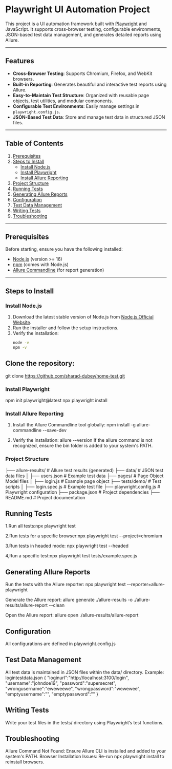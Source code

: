 # Playwright UI Automation Project

This project is a UI automation framework built with [Playwright](https://playwright.dev/) and JavaScript. It supports cross-browser testing, configurable environments, JSON-based test data management, and generates detailed reports using Allure.

---

## Features

- **Cross-Browser Testing**: Supports Chromium, Firefox, and WebKit browsers.
- **Built-in Reporting**: Generates beautiful and interactive test reports using Allure.
- **Easy-to-Maintain Test Structure**: Organized with reusable page objects, test utilities, and modular components.
- **Configurable Test Environments**: Easily manage settings in `playwright.config.js`.
- **JSON-Based Test Data**: Store and manage test data in structured JSON files.

---

## Table of Contents

1. [Prerequisites](#prerequisites)
2. [Steps to Install](#steps-to-install)
   - [Install Node.js](#install-nodejs)
   - [Install Playwright](#install-playwright)
   - [Install Allure Reporting](#install-allure-reporting)
3. [Project Structure](#project-structure)
4. [Running Tests](#running-tests)
5. [Generating Allure Reports](#generating-allure-reports)
6. [Configuration](#configuration)
7. [Test Data Management](#test-data-management)
8. [Writing Tests](#writing-tests)
9. [Troubleshooting](#troubleshooting)

---

## Prerequisites

Before starting, ensure you have the following installed:
- [Node.js](https://nodejs.org/) (version >= 16)
- [npm](https://www.npmjs.com/) (comes with Node.js)
- [Allure Commandline](https://docs.qameta.io/allure/#_get_started) (for report generation)

---

## Steps to Install

### Install Node.js

1. Download the latest stable version of Node.js from [Node.js Official Website](https://nodejs.org/).
2. Run the installer and follow the setup instructions.
3. Verify the installation:
   ```bash
   node -v
   npm -v
## Clone the repository:
 
   git clone https://github.com/sharad-dubey/home-test.git
   

### Install Playwright
npm init playwright@latest
npx playwright install

### Install Allure Reporting
1. Install the Allure Commandline tool globally:
npm install -g allure-commandline --save-dev

2. Verify the installation:
allure --version
If the allure command is not recognized, ensure the bin folder is added to your system's PATH.

### Project Structure

├── allure-results/        # Allure test results (generated)
├── data/                  # JSON test data files
│   ├── users.json         # Example test data
├── pages/                 # Page Object Model files
│   ├── login.js       # Example page object
├── tests/demo/                 # Test scripts
│   ├── login.spec.js    # Example test file
├── playwright.config.js   # Playwright configuration
├── package.json           # Project dependencies
├── README.md              # Project documentation


## Running Tests
1.Run all tests:npx playwright test

2.Run tests for a specific browser:npx playwright test --project=chromium

3.Run tests in headed mode: npx playwright test --headed

4,Run a specific test:npx playwright test tests/example.spec.js

## Generating Allure Reports
Run the tests with the Allure reporter: npx playwright test --reporter=allure-playwright

Generate the Allure report: allure generate ./allure-results -o ./allure-results/allure-report --clean

Open the Allure report: allure open ./allure-results/allure-report

## Configuration
All configurations are defined in playwright.config.js

## Test Data Management
All test data is maintained in JSON files within the data/ directory. 
Example: logintestdata.json
{
    "loginurl":"http://localhost:3100/login",
    "username":"johndoe19",
    "password":"supersecret",
    "wrongusername":"eweweewe",
    "wrongpassword":"wewewee",
    "emptyusername":"",
    "emptypassword":""
}

## Writing Tests
Write your test files in the tests/ directory using Playwright’s test functions.

## Troubleshooting
Allure Command Not Found: Ensure Allure CLI is installed and added to your system's PATH.
Browser Installation Issues: Re-run npx playwright install to reinstall browsers.














